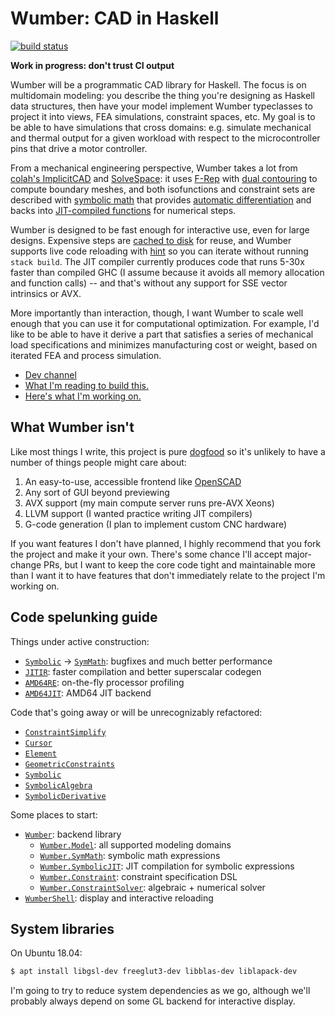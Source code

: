 # Wumber: CAD in Haskell
[![build status](https://travis-ci.org/spencertipping/wumber.svg?branch=master)](https://travis-ci.org/spencertipping/wumber)

**Work in progress: don't trust CI output**

Wumber will be a programmatic CAD library for Haskell. The focus is on
multidomain modeling: you describe the thing you're designing as Haskell data
structures, then have your model implement Wumber typeclasses to project it into
views, FEA simulations, constraint spaces, etc. My goal is to be able to have
simulations that cross domains: e.g. simulate mechanical and thermal output for
a given workload with respect to the microcontroller pins that drive a motor
controller.

From a mechanical engineering perspective, Wumber takes a lot from [colah's
ImplicitCAD][ic] and [SolveSpace][ss]: it uses [F-Rep][fr] with [dual
contouring][dc] to compute boundary meshes, and both isofunctions and constraint
sets are described with [symbolic math][sym] that provides [automatic
differentiation][der] and backs into [JIT-compiled functions][jit] for numerical
steps.

Wumber is designed to be fast enough for interactive use, even for large
designs. Expensive steps are [cached to disk][disk] for reuse, and Wumber
supports live code reloading with [hint][hint] so you can iterate without
running `stack build`. The JIT compiler currently produces code that runs 5-30x
faster than compiled GHC (I assume because it avoids all memory allocation and
function calls) -- and that's without any support for SSE vector intrinsics or
AVX.

More importantly than interaction, though, I want Wumber to scale well enough
that you can use it for computational optimization. For example, I'd like to be
able to have it derive a part that satisfies a series of mechanical load
specifications and minimizes manufacturing cost or weight, based on iterated FEA
and process simulation.

+ [Dev channel](https://dev.spencertipping.com/channel/wumber)
+ [What I'm reading to build this.](design/reading.md)
+ [Here's what I'm working on.](design/frontier.md)


## What Wumber isn't
Like most things I write, this project is pure [dogfood][dog] so it's unlikely
to have a number of things people might care about:

1. An easy-to-use, accessible frontend like [OpenSCAD][oscad]
2. Any sort of GUI beyond previewing
3. AVX support (my main compute server runs pre-AVX Xeons)
4. LLVM support (I wanted practice writing JIT compilers)
5. G-code generation (I plan to implement custom CNC hardware)

If you want features I don't have planned, I highly recommend that you fork the
project and make it your own. There's some chance I'll accept major-change PRs,
but I want to keep the core code tight and maintainable more than I want it to
have features that don't immediately relate to the project I'm working on.


## Code spelunking guide
Things under active construction:

+ [`Symbolic`][sym0] -> [`SymMath`][sym]: bugfixes and much better performance
+ [`JITIR`][jitir]: faster compilation and better superscalar codegen
+ [`AMD64RE`][amdre]: on-the-fly processor profiling
+ [`AMD64JIT`][amdjit]: AMD64 JIT backend

Code that's going away or will be unrecognizably refactored:

+ [`ConstraintSimplify`](src/Wumber/ConstraintSimplify.hs)
+ [`Cursor`](src/Wumber/Cursor.hs)
+ [`Element`](src/Wumber/Element.hs)
+ [`GeometricConstraints`](src/Wumber/GeometricConstraints.hs)
+ [`Symbolic`](src/Wumber/Symbolic.hs)
+ [`SymbolicAlgebra`](src/Wumber/SymbolicAlgebra.hs)
+ [`SymbolicDerivative`](src/Wumber/SymbolicDerivative.hs)

Some places to start:

+ [`Wumber`](src/Wumber.hs): backend library
  + [`Wumber.Model`](src/Wumber/Model.hs): all supported modeling domains
  + [`Wumber.SymMath`](src/Wumber/SymMath.hs): symbolic math expressions
  + [`Wumber.SymbolicJIT`][jit]: JIT compilation for symbolic expressions
  + [`Wumber.Constraint`][const]: constraint specification DSL
  + [`Wumber.ConstraintSolver`][csolv]: algebraic + numerical solver
+ [`WumberShell`](src/WumberShell.hs): display and interactive reloading

[ic]: http://implicitcad.org
[ss]: http://solvespace.com/index.pl
[fr]: https://en.wikipedia.org/wiki/Function_representation
[dc]: https://www.boristhebrave.com/2018/04/15/dual-contouring-tutorial/
[dog]: https://en.wikipedia.org/wiki/Eating_your_own_dog_food
[hint]: https://hackage.haskell.org/package/hint
[oscad]: https://en.wikipedia.org/wiki/OpenSCAD

[sym]: src/Wumber/SymMath.hs
[sym0]: src/Wumber/Symbolic.hs
[der]: src/Wumber/SymbolicDerivative.hs
[jit]: src/Wumber/SymbolicJIT.hs
[disk]: src/WumberShell/ComputedCache.hs
[jitir]: src/Wumber/JITIR.hs
[amdre]: src/Wumber/AMD64RE.hs
[amdjit]: src/Wumber/AMD64JIT.hs
[const]: src/Wumber/Constraint.hs
[csolv]: src/Wumber/ConstraintSolver.hs


## System libraries
On Ubuntu 18.04:

```sh
$ apt install libgsl-dev freeglut3-dev libblas-dev liblapack-dev
```

I'm going to try to reduce system dependencies as we go, although we'll probably
always depend on some GL backend for interactive display.
